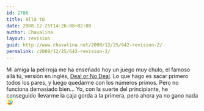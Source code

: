 ```yaml
---
id: 2786
title: Allá tú
date: 2008-12-25T14:26:08+02:00
author: Chavalina
layout: revision
guid: http://www.chavalina.net/2008/12/25/642-revision-2/
permalink: /2008/12/25/642-revision-2/
---
```

Mi amiga la pelirroja me ha ense&ntilde;ado hoy un juego muy chulo, el famoso allá t&uacute;, versión en inglés, <a href="http://minijuegos.com/juegos/jugar.php?id=4036" target="_blank">Deal or No Deal</a>. Lo que hago es sacar primero todos los pares, y luego quedarme con los n&uacute;meros primos. Pero no funciona demasiado bien… Yo, con la suerte del principiante, he conseguido llevarme la caja gorda a la primera, pero ahora ya no gano nada![llorar](/imagenes/emoticonos/llorar.gif)